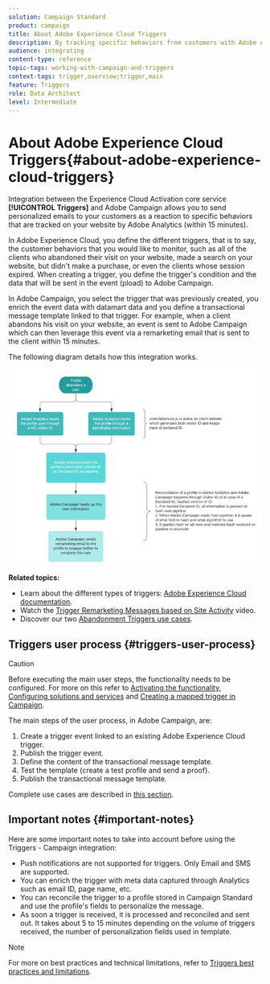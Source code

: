 ```yaml
---
solution: Campaign Standard
product: campaign
title: About Adobe Experience Cloud Triggers
description: By tracking specific behaviors from customers with Adobe Analytics, you can now send personalized emails to your customers in Adobe Campaign.
audience: integrating
content-type: reference
topic-tags: working-with-campaign-and-triggers
context-tags: trigger,overview;trigger,main
feature: Triggers
role: Data Architect
level: Intermediate
---
```


# About Adobe Experience Cloud Triggers{#about-adobe-experience-cloud-triggers}

Integration between the Experience Cloud Activation core service **[!UICONTROL Triggers]** and Adobe Campaign allows you to send personalized emails to your customers as a reaction to specific behaviors that are tracked on your website by Adobe Analytics (within 15 minutes).

In Adobe Experience Cloud, you define the different triggers, that is to say, the customer behaviors that you would like to monitor, such as all of the clients who abandoned their visit on your website, made a search on your website, but didn't make a purchase, or even the clients whose session expired. When creating a trigger, you define the trigger's condition and the data that will be sent in the event (pload) to Adobe Campaign.

In Adobe Campaign, you select the trigger that was previously created, you enrich the event data with datamart data and you define a transactional message template linked to that trigger. For example, when a client abandons his visit on your website, an event is sent to Adobe Campaign which can then leverage this event via a remarketing email that is sent to the client within 15 minutes.

The following diagram details how this integration works.

![](assets/triggers_diagram.png)

**Related topics:**

* Learn about the different types of triggers: [Adobe Experience Cloud documentation](https://docs.adobe.com/content/help/en/core-services/interface/activation/triggers.html).
* Watch the [Trigger Remarketing Messages based on Site Activity](https://helpx.adobe.com/marketing-cloud/how-to/email-marketing.html#step-two) video.
* Discover our two [Abandonment Triggers use cases](../../integrating/using/abandonment-triggers-use-cases.md).

## Triggers user process {#triggers-user-process}

>[!CAUTION]
>
>Before executing the main user steps, the functionality needs to be configured. For more on this refer to [Activating the functionality](../../integrating/using/configuring-triggers-in-experience-cloud.md#activating-the-functionality), [Configuring solutions and services](../../integrating/using/configuring-triggers-in-experience-cloud.md#configuring-solutions-and-services) and [Creating a mapped trigger in Campaign](../../integrating/using/using-triggers-in-campaign.md#creating-a-mapped-trigger-in-campaign).

The main steps of the user process, in Adobe Campaign, are:

1. Create a trigger event linked to an existing Adobe Experience Cloud trigger.
1. Publish the trigger event.
1. Define the content of the transactional message template.
1. Test the template (create a test profile and send a proof).
1. Publish the transactional message template.

Complete use cases are described in [this section](../../integrating/using/abandonment-triggers-use-cases.md).

## Important notes {#important-notes}

Here are some important notes to take into account before using the Triggers - Campaign integration:

* Push notifications are not supported for triggers. Only Email and SMS are supported.
* You can enrich the trigger with meta data captured through Analytics such as email ID, page name, etc.
* You can reconcile the trigger to a profile stored in Campaign Standard and use the profile's fields to personalize the message.
* As soon a trigger is received, it is processed and reconciled and sent out. It takes about 5 to 15 minutes depending on the volume of triggers received, the number of personalization fields used in template.

>[!NOTE]
>
>For more on best practices and technical limitations, refer to [Triggers best practices and limitations](../../integrating/using/configuring-triggers-in-experience-cloud.md#triggers-best-practices-and-limitations).

